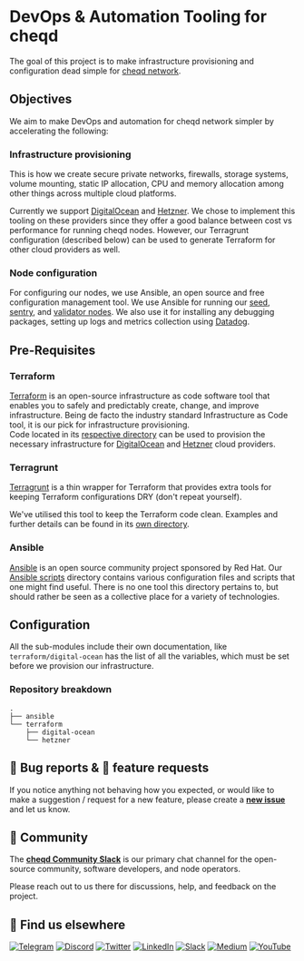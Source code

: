 # DevOps & Automation Tooling for cheqd

The goal of this project is to make infrastructure provisioning and configuration dead simple for [cheqd network](https://github.com/cheqd/cheqd-node).

## Objectives

We aim to make DevOps and automation for cheqd network simpler by accelerating the following:

### Infrastructure provisioning

This is how we create secure private networks, firewalls, storage systems, volume mounting, static IP allocation, CPU and memory allocation among other things across multiple cloud platforms.

Currently we support [DigitalOcean](https://www.digitalocean.com/) and [Hetzner](https://www.hetzner.com/). We chose to implement this tooling on these providers since they offer a good balance between cost vs performance for running cheqd nodes. However, our Terragrunt configuration (described below) can be used to generate Terraform for other cloud providers as well.

### Node configuration

For configuring our nodes, we use Ansible, an open source and free configuration management tool. We use Ansible for running our [seed](https://docs.tendermint.com/master/spec/p2p/node.html#seeds), [sentry](https://docs.tendermint.com/master/spec/p2p/node.html#sentry-node), and [validator nodes](https://docs.tendermint.com/v0.35/nodes/validators.html). We also use it for installing any debugging packages, setting up logs and metrics collection using [Datadog](https://www.datadoghq.com/).

## Pre-Requisites

### Terraform

[Terraform](https://www.terraform.io/downloads) is an open-source infrastructure as code software tool that enables you to safely and predictably create, change, and improve infrastructure. Being de facto the industry standard Infrastructure as Code tool, it is our pick for infrastructure provisioning.  
Code located in its [respective directory](terraform/) can be used to provision the necessary infrastructure for [DigitalOcean]() and [Hetzner](https://www.hetzner.com/) cloud providers.

### Terragrunt

[Terragrunt](https://terragrunt.gruntwork.io/) is a thin wrapper for Terraform that provides extra tools for keeping Terraform configurations DRY (don't repeat yourself).  

We've utilised this tool to keep the Terraform code clean. Examples and further details can be found in its [own directory](terragrunt/).

### Ansible

[Ansible](https://www.ansible.com/) is an open source community project sponsored by Red Hat. Our [Ansible scripts](scripts/) directory contains various configuration files and scripts that one might find useful. There is no one tool this directory pertains to, but should rather be seen as a collective place for a variety of technologies.

## Configuration

All the sub-modules include their own documentation, like `terraform/digital-ocean` has the list of all the variables, which must be set before we provision our infrastructure.

### Repository breakdown

```text
.
├── ansible
└── terraform
    ├── digital-ocean
    └── hetzner
```

## 🐞 Bug reports & 🤔 feature requests

If you notice anything not behaving how you expected, or would like to make a suggestion / request for a new feature, please create a [**new issue**](https://github.com/cheqd/infra/issues/new/choose) and let us know.

## 💬 Community

The [**cheqd Community Slack**](http://cheqd.link/join-cheqd-slack) is our primary chat channel for the open-source community, software developers, and node operators.

Please reach out to us there for discussions, help, and feedback on the project.

## 🙋 Find us elsewhere

[![Telegram](https://img.shields.io/badge/Telegram-2CA5E0?style=for-the-badge&logo=telegram&logoColor=white)](https://t.me/cheqd) [![Discord](https://img.shields.io/badge/Discord-7289DA?style=for-the-badge&logo=discord&logoColor=white)](http://cheqd.link/discord-github) [![Twitter](https://img.shields.io/badge/Twitter-1DA1F2?style=for-the-badge&logo=twitter&logoColor=white)](https://twitter.com/intent/follow?screen_name=cheqd_io) [![LinkedIn](https://img.shields.io/badge/LinkedIn-0077B5?style=for-the-badge&logo=linkedin&logoColor=white)](http://cheqd.link/linkedin) [![Slack](https://img.shields.io/badge/Slack-4A154B?style=for-the-badge&logo=slack&logoColor=white)](http://cheqd.link/join-cheqd-slack) [![Medium](https://img.shields.io/badge/Medium-12100E?style=for-the-badge&logo=medium&logoColor=white)](https://blog.cheqd.io) [![YouTube](https://img.shields.io/badge/YouTube-FF0000?style=for-the-badge&logo=youtube&logoColor=white)](https://www.youtube.com/channel/UCBUGvvH6t3BAYo5u41hJPzw/)
